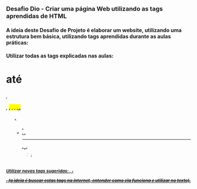 ### Desafio Dio - Criar uma página Web utilizando as tags aprendidas de HTML

#### A ideia deste Desafio de Projeto é elaborar um website, utilizando uma estrutura bem básica, utilizando tags aprendidas durante as aulas práticas:
 
#### Utilizar todas as tags explicadas nas aulas: <h1> até <h6>, <p>, <mark>, <small>, <i>, <u>, <strong>, <ol>, <ul>, <li>, <a>, <hr>, <sub>, <sup>, <blockquote>;
#### Utilizar novas tags sugeridas: <font>, <del>, <p>, <abbr> (a ideia é buscar estas tags na internet, entender como ela funciona e utilizar no texto).
